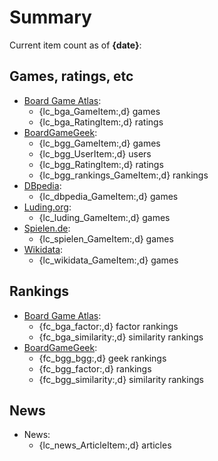 # Summary

Current item count as of **{date}**:

## Games, ratings, etc

* [Board Game Atlas](https://www.boardgameatlas.com/):
  * {lc_bga_GameItem:,d} games
  * {lc_bga_RatingItem:,d} ratings
* [BoardGameGeek](https://boardgamegeek.com/):
  * {lc_bgg_GameItem:,d} games
  * {lc_bgg_UserItem:,d} users
  * {lc_bgg_RatingItem:,d} ratings
  * {lc_bgg_rankings_GameItem:,d} rankings
* [DBpedia](https://wiki.dbpedia.org/):
  * {lc_dbpedia_GameItem:,d} games
* [Luding.org](https://luding.org/):
  * {lc_luding_GameItem:,d} games
* [Spielen.de](https://gesellschaftsspiele.spielen.de/):
  * {lc_spielen_GameItem:,d} games
* [Wikidata](https://www.wikidata.org/):
  * {lc_wikidata_GameItem:,d} games

## Rankings

* [Board Game Atlas](https://www.boardgameatlas.com/):
  * {fc_bga_factor:,d} factor rankings
  * {fc_bga_similarity:,d} similarity rankings
* [BoardGameGeek](https://boardgamegeek.com/):
  * {fc_bgg_bgg:,d} geek rankings
  * {fc_bgg_factor:,d} rankings
  * {fc_bgg_similarity:,d} similarity rankings

## News

* News:
  * {lc_news_ArticleItem:,d} articles
